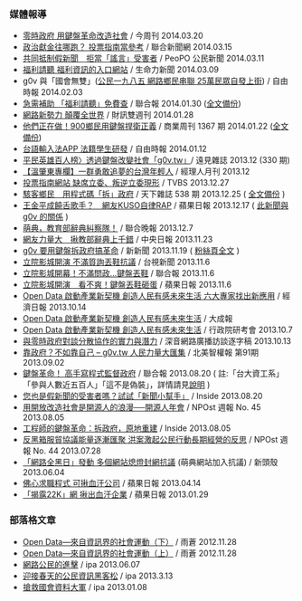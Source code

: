 ### 媒體報導 
* [零時政府 用鍵盤革命改造社會](http://www.businesstoday.com.tw/article-content-92748-106543) / 今周刊 2014.03.20
* [政治獻金往哪跑？ 投票指南當參考](http://mag.udn.com/mag/digital/storypage.jsp?f_ART_ID=503902) / 聯合新聞網 2014.03.15
* [共同抵制假新聞　拒當「謠言」受害者](http://www.peopo.org/news/234245) / PeoPO 公民新聞 2014.03.11
* [福利請聽 福利資訊的入口網站](http://www.vita.tw/2014/03/blog-post_6321.html) / 生命力新聞 2014.03.09
* g0v 與「國會無雙」([公民一九八五 網路鄉民串聯 25萬民眾自發上街](http://www.libertytimes.com.tw/2014/new/feb/3/today-specialreport1.htm)) / 自由時報 2014.02.03
* [急需補助 「福利請聽」免費查](http://udn.com/NEWS/NATIONAL/NAT5/8459202.shtml) / 聯合報 2014.01.30 ([全文備份](https://gist.github.com/pofeng/8712093))
* [網路新勢力 顛覆全世界](http://www.pubu.com.tw/news/%E7%B6%B2%E8%B7%AF%E6%96%B0%E5%8B%A2%E5%8A%9B-%E9%A1%9B%E8%A6%86%E5%85%A8%E4%B8%96%E7%95%8C-1093) / 財訊雙週刊 2014.01.28
* [他們正在做！900鄉民用鍵盤捍衛正義](http://www.businessweekly.com.tw/KArticle.aspx?id=53258) / 商業周刊 1367 期 2014.01.22 ([全文備份](http://i.imgur.com/YXK7jp5.png))
* [台語輸入法APP 法籍學生研發](http://www.libertytimes.com.tw/2014/new/jan/12/today-life2.htm) / 自由時報 2014.01.12
* [平民英雄百人榜〉透過鍵盤改變社會「g0v.tw」](http://www.gvm.com.tw/Boardcontent_24516.html)/ 遠見雜誌 2013.12 (330 期)
* [【溫肇東專欄】一群勇敢追夢的台灣年輕人](http://www.managertoday.com.tw/?p=36688) / 經理人月刊 2013.12
* [投票指南網站 缺席立委、叛逆立委現形](http://video.n.yam.com/20131227014669/%E6%8A%95%E7%A5%A8%E6%8C%87%E5%8D%97%E7%B6%B2%E7%AB%99%20%E7%BC%BA%E5%B8%AD%E7%AB%8B%E5%A7%94%E3%80%81%E5%8F%9B%E9%80%86%E7%AB%8B%E5%A7%94%E7%8F%BE%E5%BD%A2) / TVBS 2013.12.27
* [駭客鄉民　用程式碼「拆」政府](http://www.cw.com.tw/article/article.action?id=5054859) / 天下雜誌 538 期  2013.12.25 ( [全文備份](https://gist.github.com/pofeng/8209425) )
* [王金平成饒舌歌手？　網友KUSO自律RAP](http://www.appledaily.com.tw/realtimenews/article/politics/20131217/310468/%E7%8E%8B%E9%87%91%E5%B9%B3%E6%88%90%E9%A5%92%E8%88%8C%E6%AD%8C%E6%89%8B%EF%BC%9F%E3%80%80%E7%B6%B2%E5%8F%8BKUSO%E8%87%AA%E5%BE%8BRAP) / 蘋果日報 2013.12.17 ( [此新聞與 g0v 的關係](http://mmdays.com/2013/12/24/%E7%95%B6%E7%8E%8B%E6%BE%A4%E9%87%91%E5%B9%B3%E8%BC%B8%E7%B5%A6mc%E7%BE%8E%E6%B1%9F%EF%BC%9A%E4%B8%80%E5%89%87%E4%BB%A5%E5%96%9C%EF%BC%8C%E4%B8%80%E5%89%87%E4%BB%A5%E6%86%82/) )
* [萌典，教育部辭典糾察隊！](http://mag.udn.com/mag/digital/storypage.jsp?f_MAIN_ID=314&f_SUB_ID=5852&f_ART_ID=488985) / 聯合晚報 2013.12.7
* [網友力量大　揪教部辭典上千錯](http://www.cdnews.com.tw/cdnews_site/docDetail.jsp?coluid=121&docid=102545719) / 中央日報 2013.11.23
* [g0v 要用鍵盤拆政府搞革命](http://www.new7.com.tw/NewsView.aspx?i=TXT20131113142202RPZ) / 新新聞 2013.11.19 ( [粉絲頁全文](https://www.facebook.com/photo.php?fbid=643521622366684) )
* [立院影城開演 不滿質詢丟鞋抗議](http://www.ttv.com.tw/102/11/1021106/10211064937503I.htm) / 台視新聞 2013.11.6
* [立院影城開幕！不滿問政…鍵盤丟鞋](http://www.udn.com/2013/11/6/NEWS/NATIONAL/NAT5/8276503.shtml) / 聯合報 2013.11.6
* [立院影城開演　看不爽！鍵盤丟鞋砸蛋](http://www.appledaily.com.tw/realtimenews/article/politics/20131106/287629/%E7%AB%8B%E9%99%A2%E5%BD%B1%E5%9F%8E%E9%96%8B%E6%BC%94%E3%80%80%E7%9C%8B%E4%B8%8D%E7%88%BD%EF%BC%81%E9%8D%B5%E7%9B%A4%E4%B8%9F%E9%9E%8B%E7%A0%B8%E8%9B%8B) / 蘋果日報 2013.11.6
* [Open Data 啟動產業新契機 創造人民有感未來生活 六大專家找出新應用](http://edn.udn.com/news/view.jsp?aid=670249&cid=10) / 經濟日報 2013.10.14
* [Open Data 啟動產業新契機 創造人民有感未來生活](http://n.yam.com/greatnews/politics/20131024/20131024842076.html) / 大成報
* [Open Data 啟動產業新契機  創造人民有感未來生活](http://mypaper.pchome.com.tw/026955/post/1325734985) / 行政院研考會 2013.10.7
* [與零時政府對談分散協作的實力與潛力](http://blog.roodo.com/subing/archives/25782718.html) /  深音網路廣播訪談逐字稿 2013.10.13
* [靠政府？不如靠自己 – g0v.tw 人民力量大匯集](http://www.naipo.com/portals/1/web_tw/Knowledge_Center/Editorial/publish-102.htm) / 北美智權報 第91期 2013.09.02
* [鍵盤革命！ 高手寫程式監督政府](http://udn.com/NEWS/NATIONAL/NAT5/8108263.shtml) / 聯合報 2013.08.20 ( 註:「台大資工系」「參與人數近五百人」「這不是偽裝」，詳情請見[說明](https://www.facebook.com/photo.php?fbid=10151869138785668) ) 
* [您也是假新聞的受害者嗎？試試「新聞小幫手」](http://www.inside.com.tw/2013/08/20/chrome-extension-newshelper) / Inside 2013.08.20
* [用開放改造社會是開源人的浪漫──開源人年會](http://npost.tw/archives/1860) / NPOst 週報 No. 45 2013.08.05
* [工程師的鍵盤革命：拆政府，原地重建](http://www.inside.com.tw/2013/08/05/coscup-2013-coders-keyboard-revolution) / Inside 2013.08.05
* [反黑箱服貿協議能量逐漸匯聚 洪案激起公民行動長期經營的反思](http://npost.tw/archives/1759) / NPOst 週報 No. 44 2013.07.28
* [「網路全黑日」發動 多個網站熄燈封網抗議](http://tw.news.yahoo.com/%E7%B6%B2%E8%B7%AF%E5%85%A8%E9%BB%91%E6%97%A5-%E7%99%BC%E5%8B%95-%E5%A4%9A%E5%80%8B%E7%B6%B2%E7%AB%99%E7%86%84%E7%87%88%E5%B0%81%E7%B6%B2%E6%8A%97%E8%AD%B0-174421974.html) (萌典網站加入抗議) / 新頭殼 2013.06.04
* [佛心求職程式 可揪血汗公司](http://www.appledaily.com.tw/appledaily/article/headline/20130414/34951484/) / 蘋果日報 2013.04.14
* [「揭露22K」網 揪出血汗企業](http://www.appledaily.com.tw/appledaily/article/headline/20130129/34800790/) / 蘋果日報 2013.01.29

### 部落格文章
* [Open Data—來自資訊界的社會運動（下）](http://www.thinkingtaiwan.com/public/articles/view/318) / 雨蒼 2012.11.28
* [Open Data—來自資訊界的社會運動（上）](http://www.thinkingtaiwan.com/articles/view/314) / 雨蒼 2012.11.28
* [網路公民的進擊](http://ipaway.org/?p=2679) / ipa 2013.06.07
* [迎接春天的公民資訊黑客松](http://ipaway.org/?p=2518) / ipa 2013.3.13
* [搶救國會資料大軍](http://ipaway.org/?p=2334) / ipa 2013.01.08

